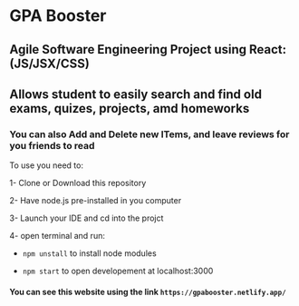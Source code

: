 # GPA Booster

## Agile Software Engineering Project using React: (JS/JSX/CSS)

## Allows student to easily search and find old exams, quizes, projects, amd homeworks

### You can also Add and Delete new ITems, and leave reviews for you friends to read

To use you need to:

1- Clone or Download this repository

2- Have node.js pre-installed in you computer

3- Launch your IDE and cd into the projct

4- open terminal and run:

- `npm unstall` to install node modules

- `npm start` to open developement at localhost:3000

#### You can see this website using the link ` https://gpabooster.netlify.app/ `
